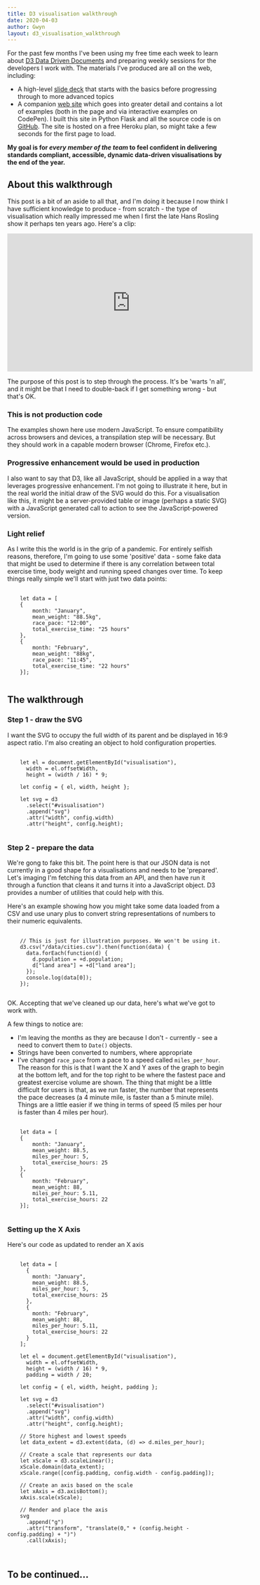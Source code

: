 ```yaml
---
title: D3 visualisation walkthrough
date: 2020-04-03
author: Gwyn
layout: d3_visualisation_walkthrough
---
```

For the past few months I've been using my free time each week to learn about [D3 Data Driven Documents](https://d3js.org) and preparing weekly sessions for the developers I work with. The materials I've produced are all on the web, including:

* A high-level [slide deck](https://docs.google.com/presentation/d/1H8UbPesAFGUxk4IuWzBh3QmIHK1oG55WdYIeGjZ7ezU/edit?usp=sharing) that starts with the basics before progressing through to more advanced topics
* A companion [web site](https://pure-hamlet-59256.herokuapp.com) which goes into greater detail and contains a lot of examples (both in the page and via interactive examples on CodePen). I built this site in Python Flask and all the source code is on [GitHub](https://github.com/gtvj/data-visualisation-javascript-with-web-standards). The site is hosted on a free Heroku plan, so might take a few seconds for the first page to load. 

**My goal is for _every member of the team_ to feel confident in delivering standards compliant, accessible, dynamic data-driven visualisations by the end of the year.**

## About this walkthrough

This post is a bit of an aside to all that, and I'm doing it because I now think I have sufficient knowledge to produce - from scratch - the type of visualisation which really impressed me when I first the late Hans Rosling show it perhaps ten years ago. Here's a clip: 

<iframe width="560" height="315" src="https://www.youtube.com/embed/jbkSRLYSojo?start=30" frameborder="0" allow="accelerometer; autoplay; encrypted-media; gyroscope; picture-in-picture" allowfullscreen></iframe>

The purpose of this post is to step through the process. It's be 'warts 'n all', and it might be that I need to double-back if I get something wrong - but that's OK.

### This is not production code

The examples shown here use modern JavaScript. To ensure compatibility across browsers and devices, a transpilation step will be necessary. But they should work in a capable modern browser (Chrome, Firefox etc.). 

### Progressive enhancement would be used in production

I also want to say that D3, like all JavaScript, should be applied in a way that leverages progressive enhancement. I'm not going to illustrate it here, but in the real world the initial draw of the SVG would do this. For a visualisation like this, it might be a server-provided table or image (perhaps a static SVG) with a JavaScript generated call to action to see the JavaScript-powered version. 

### Light relief

As I write this the world is in the grip of a pandemic. For entirely selfish reasons, therefore, I'm going to use some 'positive' data - some fake data that might be used to determine if there is any correlation between total exercise time, body weight and running speed changes over time. To keep things really simple we'll start with just two data points:

<pre>
    <code>
    let data = [
    {
        month: "January",
        mean_weight: "88.5kg",
        race_pace: "12:00",
        total_exercise_time: "25 hours"
    },
    {
        month: "February",
        mean_weight: "88kg",
        race_pace: "11:45",
        total_exercise_time: "22 hours"
    }];
    </code>
</pre>

## The walkthrough

### Step 1 - draw the SVG

I want the SVG to occupy the full width of its parent and be displayed in 16:9 aspect ratio. I'm also creating an object to hold configuration properties.

<pre>
    <code>
    let el = document.getElementById("visualisation"),
      width = el.offsetWidth,
      height = (width / 16) * 9;
    
    let config = { el, width, height };
    
    let svg = d3
      .select("#visualisation")
      .append("svg")
      .attr("width", config.width)
      .attr("height", config.height);
    </code>
</pre>

### Step 2 - prepare the data

We're gong to fake this bit. The point here is that our JSON data is not currently in a good shape for a visualisations and needs to be 'prepared'. Let's imaging I'm fetching this data from an API, and then have run it through a function that cleans it and turns it into a JavaScript object. D3 provides a number of utilities that could help with this. 

Here's an example showing how you might take some data loaded from a CSV and use unary plus to convert string representations of numbers to their numeric equivalents.

<pre>
    <code>
    // This is just for illustration purposes. We won't be using it.
    d3.csv("/data/cities.csv").then(function(data) {
      data.forEach(function(d) {
        d.population = +d.population;
        d["land area"] = +d["land area"];
      });
      console.log(data[0]);
    });
    </code>
</pre>

OK. Accepting that we've cleaned up our data, here's what we've got to work with. 

A few things to notice are: 

* I'm leaving the months as they are because I don't - currently - see a need to convert them to <code>Date()</code> objects.
* Strings have been converted to numbers, where appropriate
* I've changed <code>race_pace</code> from a pace to a speed called <code>miles_per_hour</code>. The reason for this is that I want the X and Y axes of the graph to begin at the bottom left, and for the top right to be where the fastest pace and greatest exercise volume are shown. The thing that might be a little difficult for users is that, as we run faster, the number that represents the pace decreases (a 4 minute mile, is faster than a 5 minute mile). Things are a little easier if we thing in terms of speed (5 miles per hour is faster than 4 miles per hour).
<pre>
    <code>
    let data = [
    {
        month: "January",
        mean_weight: 88.5,
        miles_per_hour: 5,
        total_exercise_hours: 25
    },
    {
        month: "February",
        mean_weight: 88,
        miles_per_hour: 5.11,
        total_exercise_hours: 22
    }];
    </code>
</pre>

### Setting up the X Axis

Here's our code as updated to render an X axis

<pre>
    <code>
    let data = [
      {
        month: "January",
        mean_weight: 88.5,
        miles_per_hour: 5,
        total_exercise_hours: 25
      },
      {
        month: "February",
        mean_weight: 88,
        miles_per_hour: 5.11,
        total_exercise_hours: 22
      }
    ];
    
    let el = document.getElementById("visualisation"),
      width = el.offsetWidth,
      height = (width / 16) * 9,
      padding = width / 20;
    
    let config = { el, width, height, padding };
    
    let svg = d3
      .select("#visualisation")
      .append("svg")
      .attr("width", config.width)
      .attr("height", config.height);
    
    // Store highest and lowest speeds
    let data_extent = d3.extent(data, (d) => d.miles_per_hour);
    
    // Create a scale that represents our data
    let xScale = d3.scaleLinear();
    xScale.domain(data_extent);
    xScale.range([config.padding, config.width - config.padding]);
    
    // Create an axis based on the scale
    let xAxis = d3.axisBottom();
    xAxis.scale(xScale);
    
    // Render and place the axis
    svg
      .append("g")
      .attr("transform", "translate(0," + (config.height - config.padding) + ")")
      .call(xAxis);

    </code>
</pre>


## To be continued... 